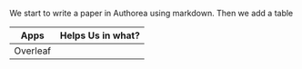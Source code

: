 We start to write a paper in Authorea using markdown. Then we add a table 

| Apps | Helps Us in what? |
|------|-------------------|
| Overleaf |